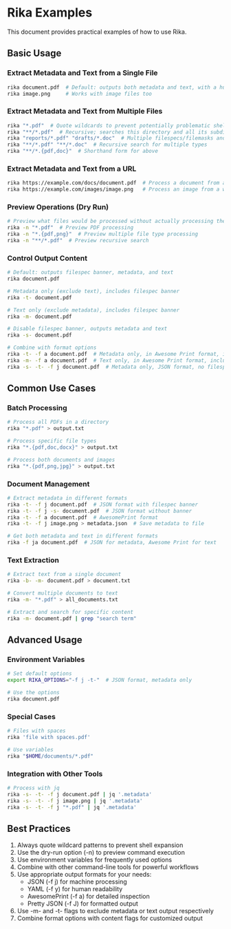    # Rika Examples

   This document provides practical examples of how to use Rika.

   ## Basic Usage

   ### Extract Metadata and Text from a Single File
   ```bash
   rika document.pdf  # Default: outputs both metadata and text, with a human readable filespec banner
   rika image.png     # Works with image files too
   ```

   ### Extract Metadata and Text from Multiple Files
   ```bash
   rika "*.pdf"  # Quote wildcards to prevent potentially problematic shell expansion
   rika "**/*.pdf"  # Recursive; searches this directory and all its subdirectories
   rika "reports/*.pdf" "drafts/*.doc"  # Multiple filespecs/filemasks and directories are supported
   rika "**/*.pdf" "**/*.doc"  # Recursive search for multiple types
   rika "**/*.{pdf,doc}"  # Shorthand form for above
   ```

   ### Extract Metadata and Text from a URL
   ```bash
   rika https://example.com/docs/document.pdf  # Process a document from a web server
   rika https://example.com/images/image.png   # Process an image from a web server
   ```

   ### Preview Operations (Dry Run)
   ```bash
   # Preview what files would be processed without actually processing them
   rika -n "*.pdf"  # Preview PDF processing
   rika -n "*.{pdf,png}"  # Preview multiple file type processing
   rika -n "**/*.pdf"  # Preview recursive search
   ```

   ### Control Output Content
   ```bash
   # Default: outputs filespec banner, metadata, and text
   rika document.pdf

   # Metadata only (exclude text), includes filespec banner
   rika -t- document.pdf

   # Text only (exclude metadata), includes filespec banner
   rika -m- document.pdf

   # Disable filespec banner, outputs metadata and text
   rika -s- document.pdf

   # Combine with format options
   rika -t- -f a document.pdf  # Metadata only, in Awesome Print format, includes filespec banner
   rika -m- -f a document.pdf  # Text only, in Awesome Print format, includes filespec banner
   rika -s- -t- -f j document.pdf  # Metadata only, JSON format, no filespec banner, for machine readability
   ```

   ## Common Use Cases

   ### Batch Processing
   ```bash
   # Process all PDFs in a directory
   rika "*.pdf" > output.txt

   # Process specific file types
   rika "*.{pdf,doc,docx}" > output.txt

   # Process both documents and images
   rika "*.{pdf,png,jpg}" > output.txt
   ```

   ### Document Management
   ```bash
   # Extract metadata in different formats
   rika -t- -f j document.pdf  # JSON format with filespec banner
   rika -t- -f j -s- document.pdf  # JSON format without banner
   rika -t- -f a document.pdf  # AwesomePrint format
   rika -t- -f j image.png > metadata.json  # Save metadata to file

   # Get both metadata and text in different formats
   rika -f ja document.pdf  # JSON for metadata, Awesome Print for text
   ```

   ### Text Extraction
   ```bash
   # Extract text from a single document
   rika -b- -m- document.pdf > document.txt

   # Convert multiple documents to text
   rika -m- "*.pdf" > all_documents.txt

   # Extract and search for specific content
   rika -m- document.pdf | grep "search term"
   ```

   ## Advanced Usage

   ### Environment Variables
   ```bash
   # Set default options
   export RIKA_OPTIONS="-f j -t-"  # JSON format, metadata only

   # Use the options
   rika document.pdf
   ```

   ### Special Cases
   ```bash
   # Files with spaces
   rika 'file with spaces.pdf'

   # Use variables
   rika "$HOME/documents/*.pdf"
   ```

   ### Integration with Other Tools
   ```bash
   # Process with jq
   rika -s- -t- -f j document.pdf | jq '.metadata'
   rika -s- -t- -f j image.png | jq '.metadata'
   rika -s- -t- -f j "*.pdf" | jq '.metadata'
   ```

   ## Best Practices

   1. Always quote wildcard patterns to prevent shell expansion
   2. Use the dry-run option (-n) to preview command execution
   3. Use environment variables for frequently used options
   4. Combine with other command-line tools for powerful workflows
   5. Use appropriate output formats for your needs:
      - JSON (-f j) for machine processing
      - YAML (-f y) for human readability
      - AwesomePrint (-f a) for detailed inspection
      - Pretty JSON (-f J) for formatted output
   6. Use -m- and -t- flags to exclude metadata or text output respectively
   7. Combine format options with content flags for customized output 